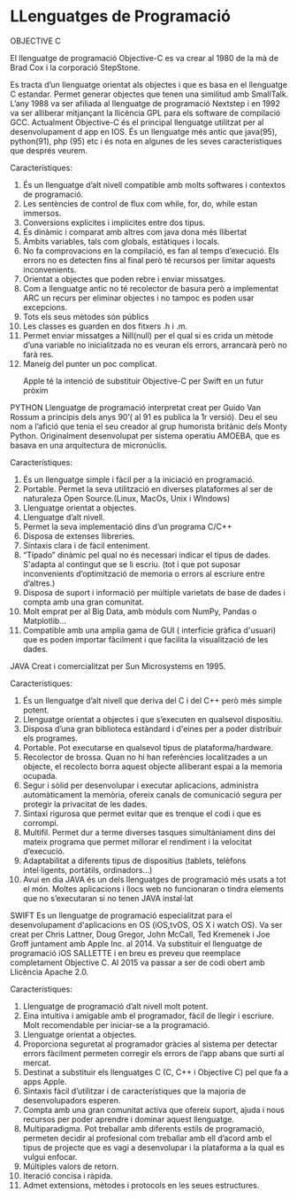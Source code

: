 # LLenguatges de Programació

OBJECTIVE C 

El llenguatge de programació Objective-C es va crear al 1980 de la mà de Brad Cox i la corporació StepStone.

Es tracta d’un llenguatge orientat als objectes i que es basa en el llenguatge C estandar.
Permet generar objectes que tenen una similitud amb SmallTalk.
L’any 1988 va ser afiliada al llenguatge de programació Nextstep i en 1992 va ser alliberar mitjançant la llicència GPL para els software de compilació GCC.
Actualment Objective-C és el principal llenguatge utilitzat per al desenvolupament d app en IOS. 
És un llenguatge més antic que java(95), python(91), php (95) etc i és nota en algunes de les seves característiques que després veurem.

Característiques:

<ol>
  <li>És un llenguatge d’alt nivell compatible amb molts softwares i contextos de programació.
<li>Les sentències de control de flux com while, for, do, while estan immersos.
<li>Conversions explicites i implicites entre dos tipus.
<li>És dinàmic i comparat amb altres com java dona més llibertat
<li>Àmbits variables, tals com globals, estàtiques i locals.
<li>No fa comprovacions en la compilació, es fan al temps d’execució. Els errors no es detecten fins al final però té recursos per limitar aquests inconvenients.
<li>Orientat a objectes que poden rebre i enviar missatges.
<li>Com a llenguatge antic no té recolector de basura però a implementat ARC un recurs per eliminar objectes i no tampoc es poden usar excepcions.
<li>Tots els seus mètodes són públics
<li>Les classes es guarden en dos fitxers .h i .m.
<li>Permet enviar missatges a Nill(null) per el qual si es crida un mètode d’una variable no inicialitzada no es veuran els errors, arrancarà però no farà res.
<li>Maneig del punter un poc complicat.
  
Apple té la intenció de substituir Objective-C per Swift en un futur pròxim
</ol>



PYTHON
Llenguatge de programació interpretat creat per Guido Van Rossum a principis dels anys 90’( al 91 es publica la 1r versió). Deu el seu nom a l’afició que tenia el seu creador al grup humorista britànic dels Monty Python. Originalment desenvolupat per sistema operatiu AMOEBA, que es basava en una arquitectura de micronúclis. 

Característiques:
<ol>
<li>És un llenguatge simple i fàcil per a la iniciació en programació.
<li>Portable. Permet la seva utilització en diverses plataformes al ser de naturaleza Open Source.(Linux, MacOs, Unix i WIndows)
<li>Llenguatge orientat a objectes.
<li>Llenguatge d’alt nivell.
<li>Permet la seva implementació dins d’un programa C/C++
<li>Disposa de extenses llibreries.
<li>Sintaxis clara i de fàcil enteniment.
<li>“Tipado” dinàmic pel qual no és necessari indicar el tipus de dades. S'adapta al contingut que se li escriu. (tot i que pot suposar inconvenients d’optimització de memoria o errors al escriure entre d’altres.)
<li>Disposa de suport i informació per múltiple varietats de base de dades i compta amb una gran comunitat.
<li>Molt emprat per al Big Data, amb mòduls com NumPy, Pandas o Matplotlib…
<li>Compatible amb una amplia gama de GUI ( interfície gràfica d'usuari) que es poden importar fàcilment i que facilita la visualització de les dades.
</ol>

JAVA
Creat i comercialitzat per Sun Microsystems en 1995.

Característiques:
<ol>
<li>És un llenguatge d’alt nivell que deriva del C i del C++ però més simple potent.
<li>Llenguatge orientat a objectes i que s’executen en qualsevol dispositiu.
<li>Disposa d’una gran biblioteca estàndard i d'eines per a poder distribuir els programes.
<li>Portable. Pot executarse en qualsevol tipus de plataforma/hardware.
<li>Recolector de brossa. Quan no hi han referències localitzades a un objecte, el recolecto borra aquest objecte alliberant espai a la memoria ocupada.
<li>Segur i sòlid per desenvolupar i executar aplicacions, administra automàticament la memòria, ofereix canals de comunicació segura per protegir la privacitat de les dades.
<li>Sintaxi rigurosa que permet evitar que es trenque el codi i que es corrompi.
<li>Multifil. Permet dur a terme diverses tasques simultàniament dins del mateix programa que permet millorar el rendiment i la velocitat d’execució.
<li>Adaptabilitat a diferents tipus de dispositius (tablets, telèfons intel·ligents, portàtils, ordinadors…)
<li>Avui en dia JAVA és un dels llenguatges de programació més usats a tot el món. Moltes aplicacions i llocs web no funcionaran o tindra elements que no s’executaran si no tenen JAVA instal·lat
</ol>

SWIFT
Es un llenguatge de programació especialitzat para el desenvolupament d'aplicacions en OS (iOS,tvOS, OS X i watch OS).
Va ser creat per Chris Lattner, Doug Gregor, John McCall, Ted Kremenek i Joe Groff juntament amb Apple Inc. al 2014. Va substituir el llenguatge de programació iOS SALLETTE i en breu es preveu que reemplace completament Objective C.
Al 2015 va passar a ser de codi obert amb Llicència Apache 2.0.

Característiques:
<ol>
<li>Llenguatge de programació d’alt nivell molt potent.
<li>Eina intuitiva i amigable amb el programador, fàcil de llegir i escriure. Molt recomendable per iniciar-se a la programació.
<li>Llenguatge orientat a objectes.
<li>Proporciona seguretat al programador gràcies al sistema per detectar errors fàcilment permeten corregir els errors de l’app abans que surti al mercat.
<li>Destinat a substituir els llenguatges C (C, C++ i Objective C) pel que fa a apps Apple.
<li>Sintaxis fàcil d’utilitzar i de característiques que la majoria de desenvolupadors esperen.
<li>Compta amb una gran comunitat activa que ofereix suport, ajuda i nous recursos per poder aprendre i dominar aquest llenguatge.
<li>Multiparadigma. Pot treballar amb diferents estils de programació, permeten decidir al profesional com treballar amb ell d’acord amb el tipus de projecte que es vagi a desenvolupar i la plataforma a la qual es vulgui enfocar.
<li>Múltiples valors de retorn.
<li>Iteració concisa i ràpida.
<li>Admet extensions, mètodes i protocols en les seues estructures.
</ol>



